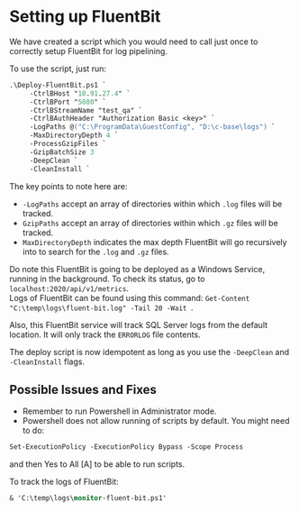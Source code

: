 # Setting up FluentBit

We have created a script which you would need to call just once to correctly setup FluentBit for log pipelining.

To use the script, just run:

```ps
.\Deploy-FluentBit.ps1 `
     -CtrlBHost "10.91.27.4" `
     -CtrlBPort "5080" `
     -CtrlBStreamName "test_qa" `
     -CtrlBAuthHeader "Authorization Basic <key>" `
     -LogPaths @("C:\ProgramData\GuestConfig", "D:\c-base\logs") `
     -MaxDirectoryDepth 4 `
     -ProcessGzipFiles `
     -GzipBatchSize 3
     -DeepClean `
     -CleanInstall `
```

The key points to note here are:
- `-LogPaths` accept an array of directories within which `.log` files will be tracked.
- `GzipPaths` accept an array of directories within which `.gz` files will be tracked.
- `MaxDirectoryDepth` indicates the max depth FluentBit will go recursively into to search for the `.log` and `.gz` files.

Do note this FluentBit is going to be deployed as a Windows Service, running in the background. To check its status, go to `localhost:2020/api/v1/metrics`.  
Logs of FluentBit can be found using this command: `Get-Content "C:\temp\logs\fluent-bit.log" -Tail 20 -Wait `.

Also, this FluentBit service will track SQL Server logs from the default location. It will only track the `ERRORLOG` file contents.

The deploy script is now idempotent as long as you use the `-DeepClean` and `-CleanInstall` flags.

## Possible Issues and Fixes

- Remember to run Powershell in Administrator mode.
- Powershell does not allow running of scripts by default. You might need to do:

```ps
Set-ExecutionPolicy -ExecutionPolicy Bypass -Scope Process
```

and then Yes to All [A] to be able to run scripts.

To track the logs of FluentBit:

```ps
& 'C:\temp\logs\monitor-fluent-bit.ps1'
```
